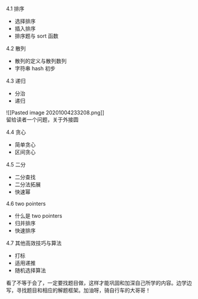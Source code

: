 4.1 排序

- 选择排序
- 插入排序
- 排序题与 sort 函数

4.2 散列

- 散列的定义与散列数列
- 字符串 hash 初步

4.3 递归

- 分治
- 递归

![[Pasted image 20201004233208.png]]  
留给读者一个问题，关于外接圆

4.4 贪心

- 简单贪心
- 区间贪心

4.5 二分

- 二分查找
- 二分法拓展
- 快速幂

4.6 two pointers

- 什么是 two pointers
- 归并排序
- 快速排序

4.7 其他高效技巧与算法

- 打标
- 适用递推
- 随机选择算法

看了不等于会了，一定要找题目做，这样才能巩固和加深自己所学的内容。边学边写，寻找题目和相应的解题框架。加油呀，骑自行车的大哥哥！
